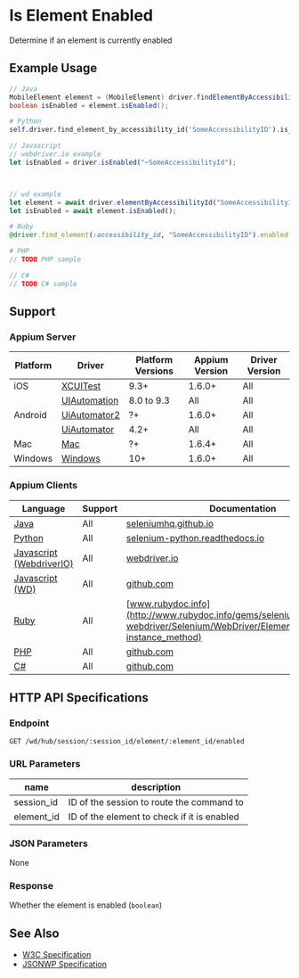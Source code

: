 # Is Element Enabled

Determine if an element is currently enabled
## Example Usage

```java
// Java
MobileElement element = (MobileElement) driver.findElementByAccessibilityId("SomeAccessibilityID");
boolean isEnabled = element.isEnabled();

```

```python
# Python
self.driver.find_element_by_accessibility_id('SomeAccessibilityID').is_enabled()

```

```javascript
// Javascript
// webdriver.io example
let isEnabled = driver.isEnabled("~SomeAccessibilityId");



// wd example
let element = await driver.elementByAccessibilityId("SomeAccessibilityID");
let isEnabled = await element.isEnabled();

```

```ruby
# Ruby
@driver.find_element(:accessibility_id, "SomeAccessibilityID").enabled?

```

```php
# PHP
// TODO PHP sample

```

```csharp
// C#
// TODO C# sample

```



## Support

### Appium Server

|Platform|Driver|Platform Versions|Appium Version|Driver Version|
|--------|----------------|------|--------------|--------------|
| iOS | [XCUITest](/docs/en/drivers/ios-xcuitest.md) | 9.3+ | 1.6.0+ | All |
|  | [UIAutomation](/docs/en/drivers/ios-uiautomation.md) | 8.0 to 9.3 | All | All |
| Android | [UiAutomator2](/docs/en/drivers/android-uiautomator2.md) | ?+ | 1.6.0+ | All |
|  | [UiAutomator](/docs/en/drivers/android-uiautomator.md) | 4.2+ | All | All |
| Mac | [Mac](/docs/en/drivers/mac.md) | ?+ | 1.6.4+ | All |
| Windows | [Windows](/docs/en/drivers/windows.md) | 10+ | 1.6.0+ | All |

### Appium Clients

|Language|Support|Documentation|
|--------|-------|-------------|
|[Java](https://github.com/appium/java-client/releases/latest)| All |  [seleniumhq.github.io](https://seleniumhq.github.io/selenium/docs/api/java/org/openqa/selenium/WebElement.html#isEnabled---)  |
|[Python](https://github.com/appium/python-client/releases/latest)| All |  [selenium-python.readthedocs.io](http://selenium-python.readthedocs.io/api.html#selenium.webdriver.remote.webelement.WebElement.is_enabled)  |
|[Javascript (WebdriverIO)](http://webdriver.io/index.html)| All |  [webdriver.io](http://webdriver.io/api/state/isEnabled.html)  |
|[Javascript (WD)](https://github.com/admc/wd/releases/latest)| All |  [github.com](https://github.com/admc/wd/blob/master/lib/commands.js#L1386)  |
|[Ruby](https://github.com/appium/ruby_lib/releases/latest)| All |  [www.rubydoc.info](http://www.rubydoc.info/gems/selenium-webdriver/Selenium/WebDriver/Element#enabled%3F-instance_method)  |
|[PHP](https://github.com/appium/php-client/releases/latest)| All |  [github.com](https://github.com/appium/php-client/)  |
|[C#](https://github.com/appium/appium-dotnet-driver/releases/latest)| All |  [github.com](https://github.com/appium/appium-dotnet-driver/)  |

## HTTP API Specifications

### Endpoint

`GET /wd/hub/session/:session_id/element/:element_id/enabled`

### URL Parameters

|name|description|
|----|-----------|
|session_id|ID of the session to route the command to|
|element_id|ID of the element to check if it is enabled|

### JSON Parameters

None

### Response

Whether the element is enabled (`boolean`)

## See Also

* [W3C Specification](https://www.w3.org/TR/webdriver/#dfn-is-element-enabled)
* [JSONWP Specification](https://github.com/SeleniumHQ/selenium/wiki/JsonWireProtocol#sessionsessionidelementidenabled)
